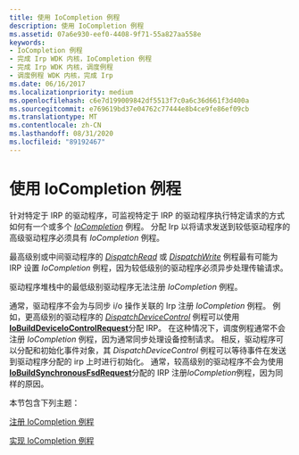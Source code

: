 ```yaml
---
title: 使用 IoCompletion 例程
description: 使用 IoCompletion 例程
ms.assetid: 07a6e930-eef0-4408-9f71-55a827aa558e
keywords:
- IoCompletion 例程
- 完成 Irp WDK 内核，IoCompletion 例程
- 完成 Irp WDK 内核，调度例程
- 调度例程 WDK 内核，完成 Irp
ms.date: 06/16/2017
ms.localizationpriority: medium
ms.openlocfilehash: c6e7d199009842df5513f7c0a6c36d661f3d400a
ms.sourcegitcommit: e769619bd37e04762c77444e8b4ce9fe86ef09cb
ms.translationtype: MT
ms.contentlocale: zh-CN
ms.lasthandoff: 08/31/2020
ms.locfileid: "89192467"
---
```

# <a name="using-iocompletion-routines"></a>使用 IoCompletion 例程





针对特定于 IRP 的驱动程序，可监视特定于 IRP 的驱动程序执行特定请求的方式如何有一个或多个 [*IoCompletion*](/windows-hardware/drivers/ddi/wdm/nc-wdm-io_completion_routine) 例程。 分配 Irp 以将请求发送到较低驱动程序的高级驱动程序必须具有 *IoCompletion* 例程。

最高级别或中间驱动程序的 [*DispatchRead*](/windows-hardware/drivers/ddi/wdm/nc-wdm-driver_dispatch) 或 [*DispatchWrite*](/windows-hardware/drivers/ddi/wdm/nc-wdm-driver_dispatch) 例程最有可能为 IRP 设置 *IoCompletion* 例程，因为较低级别的驱动程序必须异步处理传输请求。

驱动程序堆栈中的最低级别驱动程序无法注册 *IoCompletion* 例程。

通常，驱动程序不会为与同步 i/o 操作关联的 Irp 注册 *IoCompletion* 例程。 例如，更高级别的驱动程序的 [*DispatchDeviceControl*](/windows-hardware/drivers/ddi/wdm/nc-wdm-driver_dispatch) 例程可以使用 [**IoBuildDeviceIoControlRequest**](/windows-hardware/drivers/ddi/wdm/nf-wdm-iobuilddeviceiocontrolrequest)分配 IRP。 在这种情况下，调度例程通常不会注册 *IoCompletion* 例程，因为通常同步处理设备控制请求。 相反，驱动程序可以分配和初始化事件对象，其 *DispatchDeviceControl* 例程可以等待事件在发送到驱动程序分配的 irp 上时进行初始化。 通常，较高级别的驱动程序不会为使用[**IoBuildSynchronousFsdRequest**](/windows-hardware/drivers/ddi/wdm/nf-wdm-iobuildsynchronousfsdrequest)分配的 IRP 注册*IoCompletion*例程，因为同样的原因。

本节包含下列主题：

[注册 IoCompletion 例程](registering-an-iocompletion-routine.md)

[实现 IoCompletion 例程](implementing-an-iocompletion-routine.md)

 

